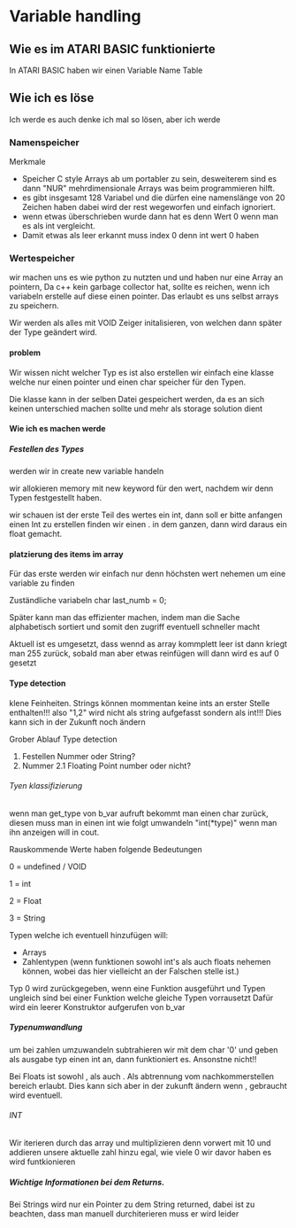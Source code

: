 # Variable handling

## Wie es im ATARI BASIC funktionierte
In ATARI BASIC haben wir einen Variable Name Table


## Wie ich es löse

Ich werde es auch denke ich mal so lösen, aber ich werde 


### Namenspeicher

Merkmale 

- Speicher C style Arrays ab um portabler zu sein, desweiterem sind es dann "NUR" mehrdimensionale Arrays was beim programmieren hilft.
- es gibt insgesamt 128 Variabel und die dürfen eine namenslänge von 20 Zeichen haben dabei wird der rest wegeworfen und einfach ignoriert.
- wenn etwas überschrieben wurde dann hat es denn Wert 0 wenn man es als int vergleicht.
- Damit etwas als leer erkannt muss index 0 denn int wert 0 haben


### Wertespeicher
wir machen uns es wie python zu nutzten und und haben nur eine Array an pointern, Da c++ kein garbage collector hat, sollte es reichen, wenn ich variabeln erstelle auf diese einen pointer. Das erlaubt es uns selbst arrays zu speichern. 

Wir werden als alles mit VOID Zeiger initalisieren, von welchen dann später der Type geändert wird.

#### problem 
Wir wissen nicht welcher Typ es ist also erstellen wir einfach eine klasse welche nur einen pointer und einen char speicher für den Typen. 

Die klasse kann in der selben Datei gespeichert werden, da es an sich keinen unterschied machen sollte und mehr als storage solution dient


#### Wie ich es machen werde 

##### Festellen des Types 
werden wir in create new variable handeln

wir allokieren memory mit new keyword für den wert, nachdem wir denn Typen festgestellt haben. 

wir schauen ist der erste Teil des wertes ein int, dann soll er bitte anfangen einen Int zu erstellen finden wir einen . in dem ganzen, dann wird daraus ein float gemacht.

#### platzierung des items im array 

Für das erste werden wir einfach nur denn höchsten wert nehemen um eine variable zu finden

Zuständliche variabeln 
char last_numb = 0;


Später kann man das effizienter machen, indem man die Sache alphabetisch sortiert und somit den zugriff eventuell schneller macht

Aktuell ist es umgesetzt, dass wennd as array kommplett leer ist dann kriegt man 255 zurück, sobald man aber etwas reinfügen will dann wird es auf 0 gesetzt
#### Type detection

klene Feinheiten. Strings können mommentan keine ints an erster Stelle enthalten!!!
also "1,2" wird nicht als string aufgefasst sondern als int!!!
Dies kann sich in der Zukunft noch ändern

Grober Ablauf Type detection
1. Festellen Nummer oder String?
2. Nummer
   2.1 Floating Point number oder nicht?


###### Tyen klassifizierung 
wenn man get_type von b_var aufruft bekommt man  einen char zurück, diesen muss man in einen int wie folgt umwandeln "int(*type)" wenn man ihn anzeigen will in cout.

Rauskommende Werte haben folgende Bedeutungen

0 = undefined / VOID 

1 = int

2 = Float

3 = String

Typen welche ich eventuell hinzufügen will:

- Arrays
- Zahlentypen (wenn funktionen sowohl int's als auch floats nehemen können, wobei das hier vielleicht an der Falschen stelle ist.)


Typ 0 wird zurückgegeben, wenn eine Funktion ausgeführt und Typen ungleich sind bei einer Funktion welche gleiche Typen vorrausetzt
Dafür wird ein leerer Konstruktor aufgerufen von b_var
##### Typenumwandlung
um bei zahlen umzuwandeln subtrahieren wir mit dem char '0' und geben als ausgabe typ einen int an, dann funktioniert es. Ansonstne nicht!!

Bei Floats ist sowohl , als auch . Als abtrennung vom nachkommerstellen bereich erlaubt. Dies kann sich aber in der zukunft ändern wenn , gebraucht wird eventuell.
###### INT

Wir iterieren durch das array und multiplizieren denn vorwert mit 10 und addieren unsere aktuelle zahl hinzu egal, wie viele 0 wir davor haben es wird funtkionieren

##### Wichtige Informationen bei dem Returns.

Bei Strings wird nur ein Pointer zu dem String returned, dabei ist zu beachten, dass man manuell durchiterieren muss er wird leider 